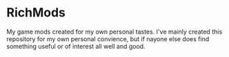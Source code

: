 # RichMods
My game mods created for my own personal tastes. I've mainly created this repository for my own personal convience, but if nayone else does find
something useful or of interest all well and good.
